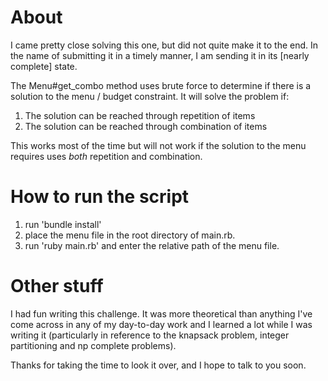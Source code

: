 About
===
I came pretty close solving this one, but did not quite make it to the end. In the name of submitting it in a timely manner, I am sending it in its [nearly complete] state.

The Menu#get_combo method uses brute force to determine if there is a solution to the menu / budget constraint. It will solve the problem if:

1. The solution can be reached through repetition of items
2. The solution can be reached through combination of items

This works most of the time but will not work if the solution to the menu requires uses _both_ repetition and combination.

How to run the script
===
1. run 'bundle install'
2. place the menu file in the root directory of main.rb.
3. run 'ruby main.rb' and enter the relative path of the menu file.

Other stuff
===
I had fun writing this challenge. It was more theoretical than anything I've come across in any of my day-to-day work and I learned a lot while I was writing it (particularly in reference to the knapsack problem, integer partitioning and np complete problems).

Thanks for taking the time to look it over, and I hope to talk to you soon.